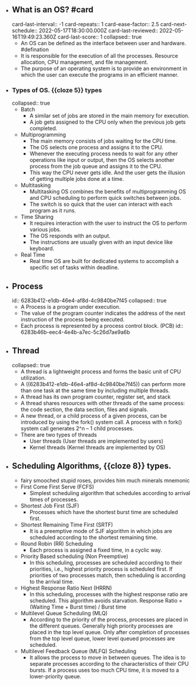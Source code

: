 - ## What is an OS? #card
  card-last-interval:: -1
  card-repeats:: 1
  card-ease-factor:: 2.5
  card-next-schedule:: 2022-05-17T18:30:00.000Z
  card-last-reviewed:: 2022-05-16T19:49:23.360Z
  card-last-score:: 1
  collapsed:: true
	- An OS can be defined as the interface between user and hardware. #defination
	- It is responsible for the execution of all the processes. Resource allocation, CPU management, and file management.
	- The purpose of an operating system is to provide an environment in which the user can execute the programs in an efficient manner.
- ### Types of OS. {{cloze 5}} types
  collapsed:: true
	- Batch
		- A similar set of jobs are stored in the main memory for execution.
		- A job gets assigned to the CPU only when the previous job gets completed.
	- Multiprogramming
		- The main memory consists of jobs waiting for the CPU time.
		- The OS selects one process and assigns it to the CPU.
		- Whenever the executing process needs to wait for any other operations like input or output, then the OS selects another process from the job queue and assigns it to the CPU.
		- This way the CPU never gets idle. And the user gets the illusion of getting multiple jobs done at a time.
	- Multitasking
		- Multitasking OS combines the benefits of multiprogramming OS and CPU scheduling to perform quick switches between jobs.
		- The switch is so quick that the user can interact with each program as it runs.
	- Time Sharing
		- It requires interaction with the user to instruct the OS to perform various jobs.
		- The OS responds with an output.
		- The instructions are usually given with an input device like keyboard.
	- Real Time
		- Real time OS are built for dedicated systems to accomplish a specific set of tasks within deadline.
- ## Process
  id:: 6283b412-e1db-46e4-af8d-4c9840be7f45
  collapsed:: true
	- A Process is a program under execution.
	- The value of the program counter indicates the address of the next instruction of the process being executed.
	- Each process is represented by a process control block. (PCB)
	  id:: 6283b46b-eec4-4e4b-a7ec-5c26d7ae9a6b
- ## Thread
  collapsed:: true
	- A thread is a lightweight process and forms the basic unit of CPU utilization.
	- A ((6283b412-e1db-46e4-af8d-4c9840be7f45)) can perform more than one task at the same time by including multiple threads.
	- A thread has its own program counter, register set, and stack
	- A thread shares resources with other threads of the same process: the code section, the data section, files and signals.
	- A new thread, or a child process of a given process, can be introduced by using the fork() system call. A process with n fork() system call generates 2^n – 1 child processes.
	- There are two types of threads
		- User threads (User threads are implemented by users)
		- Kernel threads (Kernel threads are implemented by OS)
- ## Scheduling Algorithms, {{cloze 8}} types.
	- fairy smooched stupid roses, provides him much minerals mnemonic
	- First Come First Serve (FCFS)
		- Simplest scheduling algorithm that schedules according to arrival times of processes.
	- Shortest Job First (SJF)
		- Processes which have the shortest burst time are scheduled first.
	- Shortest Remaining Time First (SRTF)
		- It is a preemptive mode of SJF algorithm in which jobs are scheduled according to the shortest remaining time.
	- Round Robin (RR) Scheduling
		- Each process is assigned a fixed time, in a cyclic way.
	- Priority Based scheduling (Non Preemptive)
		- In this scheduling, processes are scheduled according to their priorities, i.e., highest priority process is scheduled first. If priorities of two processes match, then scheduling is according to the arrival time.
	- Highest Response Ratio Next (HRRN)
		- In this scheduling, processes with the highest response ratio are scheduled. This algorithm avoids starvation.
		  Response Ratio = (Waiting Time + Burst time) / Burst time
	- Multilevel Queue Scheduling (MLQ)
		- According to the priority of the
		  process, processes are placed in the different queues. Generally high priority processes are placed in the top level queue. Only after completion of processes from the top level queue, lower level queued processes are scheduled.
	- Multilevel Feedback Queue (MLFQ) Scheduling
		- It allows the process to
		  move in between queues. The idea is to separate processes according to the characteristics of their CPU bursts. If a process uses too much CPU time, it is moved to a lower-priority queue.